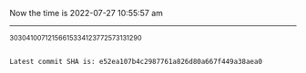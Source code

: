 Now the time is 2022-07-27 10:55:57 am

---

<small>30304100712156615334123772573131290</small>

```txt

Latest commit SHA is: e52ea107b4c2987761a826d80a667f449a38aea0
```
